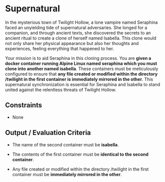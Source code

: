 # Supernatural

In the mysterious town of Twilight Hollow, a lone vampire named Seraphina faced an unyielding tide of supernatural adversaries. She longed for a companion, and through ancient texts, she discovered the secrets to an ancient ritual to create a clone of herself named Isabella. This clone would not only share her physical appearance but also her thoughts and experiences, feeling everything that happened to her.

Your mission is to aid Seraphina in this cloning process. You are **given a docker container running Alpine Linux named seraphina which you must clone into another named isabella**. These containers must be meticulously configured to ensure that **any file created or modified within the directory /twilight in the first container is immediately mirrored in the other**. This supernatural synchronization is essential for Seraphina and Isabella to stand united against the relentless threats of Twilight Hollow.

## Constraints

- None

## Output / Evaluation Criteria

- The name of the second container must be **isabella**.

- The contents of the first container must be **identical to the second container**.

- Any file created or modified within the directory /twilight in the first container must be **immediately mirrored in the other**.
